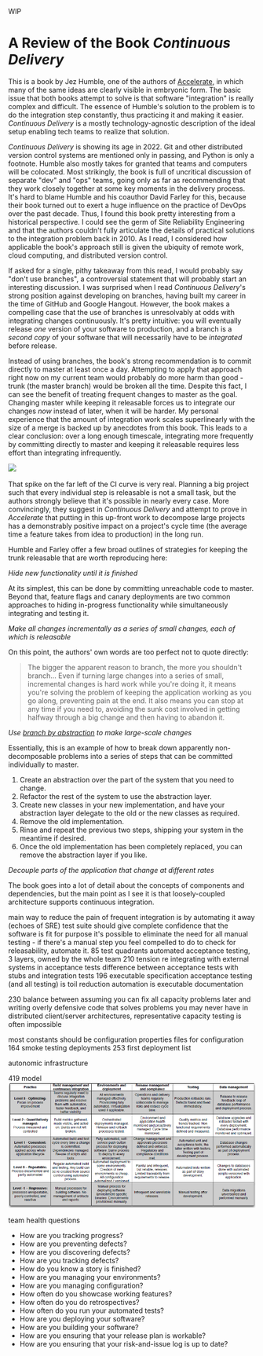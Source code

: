 WIP

A Review of the Book _Continuous Delivery_
==========================================

This is a book by Jez Humble, one of the authors of [Accelerate](accelerate.md), in which many of the same ideas are
clearly visible in embryonic form. The basic issue that both books attempt to solve is that software "integration" is
really complex and difficult. The essence of Humble's solution to the problem is to do the integration step constantly,
thus practicing it and making it easier. _Continuous Delivery_ is a mostly technology-agnostic description of the ideal
setup enabling tech teams to realize that solution.

_Continuous Delivery_ is showing its age in 2022. Git and other distributed version control systems are mentioned only
in passing, and Python is only a footnote. Humble also mostly takes for granted that teams and computers will be
colocated. Most strikingly, the book is full of uncritical discussion of separate "dev" and "ops" teams, going only as
far as recommending that they work closely together at some key moments in the delivery process. It's hard to blame
Humble and his coauthor David Farley for this, because their book turned out to exert a huge influence on the practice
of DevOps over the past decade. Thus, I found this book pretty interesting from a historical perspective. I could see
the germ of Site Reliability Engineering and that the authors couldn't fully articulate the details of practical
solutions to the integration problem back in 2010. As I read, I considered how applicable the book's approach still is
given the ubiquity of remote work, cloud computing, and distributed version control.

If asked for a single, pithy takeaway from this read, I would probably say "don't use branches", a controversial
statement that will probably start an interesting discussion. I was surprised when I read _Continuous Delivery_'s strong
position against developing on branches, having built my career in the time of GitHub and Google Hangout. However, the
book makes a compelling case that the use of branches is unresolvably at odds with integrating changes continuously.
It's pretty intuitive: you will eventually release *one* version of your software to production, and a branch is
a *second copy* of your software that will necessarily have to be *integrated* before release.

Instead of using branches, the book's strong recommendation is to commit directly to master at least once a day.
Attempting to apply that approach right now on my current team would probably do more harm than good - trunk (the master
branch) would be broken all the time. Despite this fact, I can see the benefit of treating frequent changes to master as
the goal. Changing master while keeping it releasable forces us to integrate our changes *now* instead of later, when it
will be harder. My personal experience that the amount of integration work scales superlinearly with the size of a merge
is backed up by anecdotes from this book. This leads to a clear conclusion: over a long enough timescale, integrating
more frequently by committing directly to master and keeping it releasable requires less effort than integrating
infrequently.

![](media/ci-effort.png)

That spike on the far left of the CI curve is very real. Planning a big project such that every individual step is
releasable is not a small task, but the authors strongly believe that it's possible in nearly every case. More
convincingly, they suggest in _Continuous Delivery_ and attempt to prove in _Accelerate_ that putting in this up-front
work to decompose large projects has a demonstrably positive impact on a project's cycle time (the average time
a feature takes from idea to production) in the long run.

Humble and Farley offer a few broad outlines of strategies for keeping the trunk releasable that are worth reproducing
here:

*Hide new functionality until it is finished*

At its simplest, this can be done by committing unreachable code to master. Beyond that, feature flags and canary
deployments are two common approaches to hiding in-progress functionality while simultaneously integrating and testing
it.

*Make all changes incrementally as a series of small changes, each of which is releasable*

On this point, the authors' own words are too perfect not to quote directly:

> The bigger the apparent reason to branch, the more you shouldn't branch...
> Even if turning large changes into a series of small, incremental changes is hard work while you're doing it, it
> means you're solving the problem of keeping the application working as you go along, preventing pain at the end. It
> also means you can stop at any time if you need to, avoiding the sunk cost involved in getting halfway through a big
> change and then having to abandon it.

*Use [branch by
abstraction](https://continuousdelivery.com/2011/05/make-large-scale-changes-incrementally-with-branch-by-abstraction/)
to make large-scale changes*

Essentially, this is an example of how to break down apparently non-decomposable problems into a series of steps that
can be committed individually to master.

1. Create an abstraction over the part of the system that you need to change.
2. Refactor the rest of the system to use the abstraction layer.
3. Create new classes in your new implementation, and have your abstraction layer delegate to the old or the new classes as required.
4. Remove the old implementation.
5. Rinse and repeat the previous two steps, shipping your system in the meantime if desired.
6. Once the old implementation has been completely replaced, you can remove the abstraction layer if you like.

*Decouple parts of the application that change at different rates*

The book goes into a lot of detail about the concepts of components and dependencies, but the main point as I see it is
that loosely-coupled architecture supports continuous integration.


main way to reduce the pain of frequent integration is by automating it away (echoes of SRE)
test suite should give complete confidence that the software is fit for purpose
it's possible to eliminate the need for all manual testing - if there's a manual step you feel compelled to do to check
for releasability, automate it.
85 test quadrants
automated acceptance testing, 3 layers, owned by the whole team
210 tension re integrating with external systems in acceptance tests
difference between acceptance tests with stubs and integration tests
196 executable specification
acceptance testing (and all testing) is toil reduction
automation is executable documentation

230 balance between assuming you can fix all capacity problems later and writing overly defensive code that solves
problems you may never have
in distributed client/server architectures, representative capacity testing is often impossible

most constants should be configuration
properties files for configuration
164 smoke testing deployments
253 first deployment list

autonomic infrastructure

419 model
![](../media/maturity-model.png)

team health questions
* How are you tracking progress?
* How are you preventing defects?
* How are you discovering defects?
* How are you tracking defects?
* How do you know a story is finished?
* How are you managing your environments?
* How are you managing configuration?
* How often do you showcase working features?
* How often do you do retrospectives?
* How often do you run your automated tests?
* How are you deploying your software?
* How are you building your software?
* How are you ensuring that your release plan is workable?
* How are you ensuring that your risk-and-issue log is up to date?
